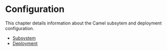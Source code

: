 # Configuration

This chapter details information about the Camel subsytem and deployment configuration. 

* [Subsystem](subsystem-config.md)
* [Deployment](deployment-config.md)
